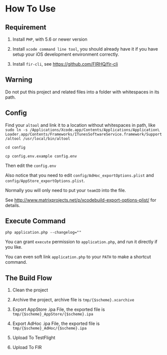 # How To Use

## Requirement

1. Install `PHP`, with 5.6 or newer version

1. Install `xcode command line tool`, you should already have it if you have setup your iOS development environment correctly.

1. Install `fir-cli`, see https://github.com/FIRHQ/fir-cli

## Warning

Do not put this project and related files into a folder with whitespaces in its path.

## Config

Find your `altool` and link it to a location without whitespaces in path, like `sudo ln -s /Applications/Xcode.app/Contents/Applications/Application\ Loader.app/Contents/Frameworks/ITunesSoftwareService.framework/Support/altool /usr/local/bin/altool`

`cd config`

`cp config.env.example config.env`

Then edit the `config.env`

Also notice that you need to edit `config/AdHoc_exportOptions.plist` and `config/AppStore_exportOptions.plist`.

Normally you will only need to put your `teamID` into the file.

See http://www.matrixprojects.net/p/xcodebuild-export-options-plist/ for details.

## Execute Command

`php application.php --changelog=""`

You can grant `execute` permission to `application.php`, and run it directly if you like.

You can even soft link `application.php` to your `PATH` to make a shortcut command.

## The Build Flow

1. Clean the project

1. Archive the project, archive file is `tmp/{$scheme}.xcarchive`

1. Export AppStore .ipa File, the exported file is `tmp/{$scheme}_AppStore/{$scheme}.ipa`

1. Export AdHoc .ipa File, the exported file is `tmp/{$scheme}_AdHoc/{$scheme}.ipa`

1. Upload To TestFlight

1. Upload To FIR
